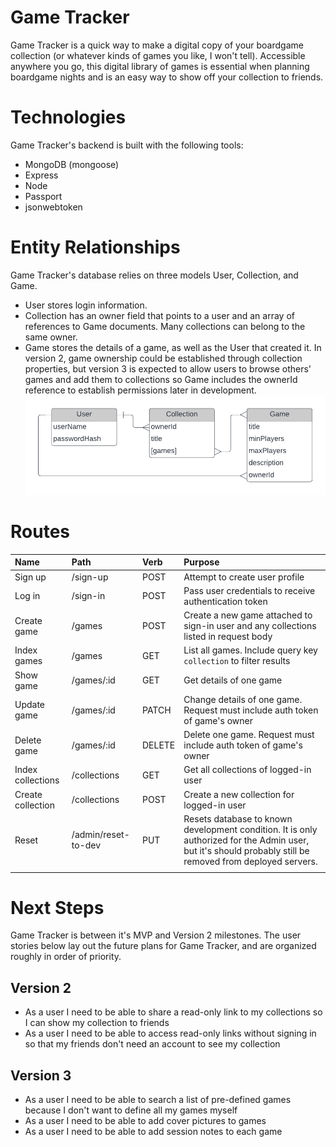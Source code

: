 # Game Tracker

Game Tracker is a quick way to make a digital copy of your boardgame collection (or whatever kinds of games you like, I won't tell). Accessible anywhere you go, this digital library of games is essential when planning boardgame nights and is an easy way to show off your collection to friends.

# Technologies

Game Tracker's backend is built with the following tools:

- MongoDB (mongoose)
- Express
- Node
- Passport
- jsonwebtoken

# Entity Relationships

Game Tracker's database relies on three models User, Collection, and Game.  
- User stores login information.  
- Collection has an owner field that points to a user and an array of references to Game documents. Many collections can belong to the same owner.  
- Game stores the details of a game, as well as the User that created it. In version 2, game ownership could be established through collection properties, but version 3 is expected to allow users to browse others' games and add them to collections so Game includes the ownerId reference to establish permissions later in development.  
![MVP-entity-relationship-diagram](./readme-images/V2-ERD.png)

# Routes


| Name              | Path                | Verb   | Purpose                                                                                                                                                    |
| :---------------- | :------------------ | :----- | :--------------------------------------------------------------------------------------------------------------------------------------------------------- |
| Sign up           | /sign-up            | POST   | Attempt to create user profile                                                                                                                             |
| Log in            | /sign-in            | POST   | Pass user credentials to receive authentication token                                                                                                      |
| Create game       | /games              | POST   | Create a new game attached to sign-in user and any collections listed in request body                                                                      |
| Index games       | /games              | GET    | List all games. Include query key `collection` to filter results                                                                                           |
| Show game         | /games/:id          | GET    | Get details of one game                                                                                                                                    |
| Update game       | /games/:id          | PATCH  | Change details of one game. Request must include auth token of game's owner                                                                                |
| Delete game       | /games/:id          | DELETE | Delete one game. Request must include auth token of game's owner                                                                                           |
| Index collections | /collections        | GET    | Get all collections of logged-in user                                                                                                                      |
| Create collection | /collections        | POST   | Create a new collection for logged-in user                                                                                                                 |
| Reset             | /admin/reset-to-dev | PUT    | Resets database to known development condition. It is only authorized for the Admin user, but it's should probably still be removed from deployed servers. |
|                   |                     |        |                                                                                                                                                            |


# Next Steps

Game Tracker is between it's MVP and Version 2 milestones. The user stories below lay out the future plans for Game Tracker, and are organized roughly in order of priority.

## Version 2

- As a user I need to be able to share a read-only link to my collections so I can show my collection to friends
- As a user I need to be able to access read-only links without signing in so that my friends don't need an account to see my collection

## Version 3

- As a user I need to be able to search a list of pre-defined games because I don't want to define all my games myself
- As a user I need to be able to add cover pictures to games
- As a user I need to be able to add session notes to each game
